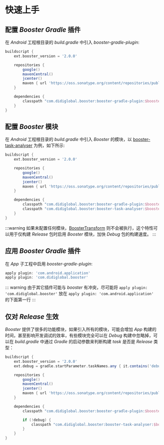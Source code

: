 # 快速上手

## 配置 *Booster Gradle* 插件

在 *Android* 工程根目录的 *build.gradle* 中引入 *booster-gradle-plugin*:

```groovy
buildscript {
    ext.booster_version = '2.0.0'

    repositories {
        google()
        mavenCentral()
        jcenter()
        maven { url 'https://oss.sonatype.org/content/repositories/public' }
    }

    dependencies {
        classpath "com.didiglobal.booster:booster-gradle-plugin:$booster_version"
    }
}
```

## 配置 *Booster* 模块

在 *Android* 工程根目录的 *build.gradle* 中引入 *Booster* 的模块，以 [booster-task-analyser](https://github.com/didi/booster/tree/master/booster-task-analyser) 为例，如下所示:

```groovy
buildscript {
    ext.booster_version = '2.0.0'

    repositories {
        google()
        mavenCentral()
        jcenter()
        maven { url 'https://oss.sonatype.org/content/repositories/public' }
    }

    dependencies {
        classpath "com.didiglobal.booster:booster-gradle-plugin:$booster_version"
        classpath "com.didiglobal.booster:booster-task-analyser:$booster_version"
    }
}
```
:::warning
如果未配置任何模块，[BoosterTransform](https://github.com/didi/booster/blob/master/booster-gradle-plugin/src/main/kotlin/com/didiglobal/booster/gradle/BoosterTransform.kt) 则不会被执行，这个特性可以用于仅构建 *Release* 包时启用 *Booster* 模块，加快 *Debug* 包的构建速度。
:::

## 应用 *Booster Gradle* 插件

在 *App* 子工程中启用 *booster-gradle-plugin*:

```groovy
apply plugin: 'com.android.application'
apply plugin: 'com.didiglobal.booster'
```

::: warning
由于其它插件可能与 *booster* 有冲突，尽可能将 `apply plugin: 'com.didiglobal.booster'` 放在 `apply plugin: 'com.android.application'` 的下面第一行
:::

## 仅对 *Release* 生效

*Booster* 提供了很多的功能模块，如果引入所有的模块，可能会增加 *App* 构建的时间，甚至影响开发调试的效率，有些模块完全可以在 *Debug* 构建中忽略掉，可以在 *build.gradle* 中通过 *Gradle* 的启动参数来判断构建 *task* 是否是 *Release* 类型：

```groovy
buildscript {
    ext.booster_version = '2.0.0'
    ext.debug = gradle.startParameter.taskNames.any { it.contains('debug') || it.contains('Debug') }

    repositories {
        google()
        mavenCentral()
        jcenter()
        maven { url 'https://oss.sonatype.org/content/repositories/public' }
    }

    dependencies {
        classpath "com.didiglobal.booster:booster-gradle-plugin:$booster_version"

        if (!debug) {
            classpath "com.didiglobal.booster:booster-task-analyser:$booster_version"
        }
    }
}
```
